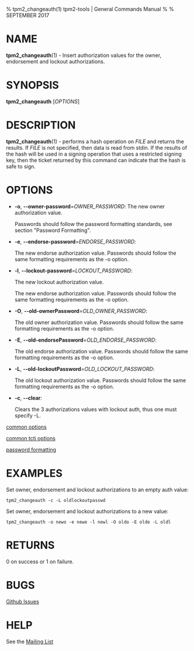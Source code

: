 % tpm2_changeauth(1) tpm2-tools | General Commands Manual
%
% SEPTEMBER 2017

# NAME

**tpm2_changeauth**(1) - Insert authorization values for the owner, endorsement
and lockout authorizations.

# SYNOPSIS

**tpm2_changeauth** [*OPTIONS*]

# DESCRIPTION

**tpm2_changeauth**(1) - performs a hash operation on _FILE_ and returns the results. If
_FILE_ is not specified, then data is read from stdin. If the results of the
hash will be used in a signing operation that uses a restricted signing key,
then the ticket returned by this command can indicate that the hash is safe to
sign.

# OPTIONS

  * **-o**, **--owner-password**=_OWNER\_PASSWORD_:
    The new owner authorization value.

    Passwords should follow the password formatting standards, see section
    "Password Formatting".

  * **-e**, **--endorse-password**=_ENDORSE\_PASSWORD_:

    The new endorse authorization value. Passwords should follow the same
    formatting requirements as the -o option.

  * **-l**, **--lockout-password**=_LOCKOUT\_PASSWORD_:

    The new lockout authorization value.

    The new endorse authorization value. Passwords should follow the same
    formatting requirements as the -o option.

  * **-O**, **--old-ownerPassword**=_OLD\_OWNER\_PASSWORD_:

    The old owner authorization value. Passwords should follow the same
    formatting requirements as the -o option.

  * **-E**, **--old-endorsePassword**=_OLD\_ENDORSE\_PASSWORD_:

    The old endorse authorization value. Passwords should follow the same
    formatting requirements as the -o option.

  * **-L**, **--old-lockoutPassword**=_OLD\_LOCKOUT\_PASSWORD_:

    The old lockout authorization value. Passwords should follow the same
    formatting requirements as the -o option.

  * **-c**, **--clear**:

    Clears the 3 authorizations values with  lockout auth, thus one must specify
    -L.

[common options](common/options.md)

[common tcti options](common/tcti.md)

[password formatting](common/password.md)

# EXAMPLES

Set owner, endorsement and lockout authorizations to an empty auth value:

```
tpm2_changeauth -c -L oldlockoutpasswd
```

Set owner, endorsement and lockout authorizations to a new value:

```
tpm2_changeauth -o newo -e newe -l newl -O oldo -E olde -L oldl
```

# RETURNS

0 on success or 1 on failure.

# BUGS

[Github Issues](https://github.com/01org/tpm2-tools/issues)

# HELP

See the [Mailing List](https://lists.01.org/mailman/listinfo/tpm2)